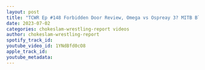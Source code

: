 ```yaml
---
layout: post
title: "TCWR Ep #148 Forbidden Door Review, Omega vs Ospreay 3? MITB Bloodline match not the main event?"
date: 2023-07-02
categories: chokeslam-wrestling-report videos
author: chokeslam-wrestling-report
spotify_track_id: 
youtube_video_id: 1YNdBfd0cO8
apple_track_id: 
youtube_metadata: 
---
```

